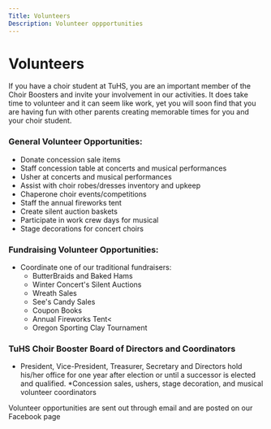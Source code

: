 ```yaml
---
Title: Volunteers
Description: Volunteer oppportunities
---
```

# Volunteers

If you have a choir student at TuHS, you are an important member of the
Choir Boosters and invite your involvement in our activities. It does
take time to volunteer and it can seem like work, yet you will soon find
that you are having fun with other parents creating memorable times for
you and your choir student.

### General Volunteer Opportunities:
* Donate concession sale items
* Staff concession table at concerts and musical performances
* Usher at concerts and musical performances
* Assist with choir robes/dresses inventory and upkeep
* Chaperone choir events/competitions
* Staff the annual fireworks tent
* Create silent auction baskets
* Participate in work crew days for musical
* Stage decorations for concert choirs

### Fundraising Volunteer Opportunities:
* Coordinate one of our traditional fundraisers:
  * ButterBraids and Baked Hams
  * Winter Concert's Silent Auctions
  * Wreath Sales
  * See's Candy Sales
  * Coupon Books
  * Annual Fireworks Tent<
  * Oregon Sporting Clay Tournament

### TuHS Choir Booster Board of Directors and Coordinators
* President, Vice-President, Treasurer, Secretary and Directors hold his/her office for one year after election or until 
a successor is elected and qualified.
*Concession sales, ushers, stage decoration, and musical volunteer coordinators

Volunteer opportunities are sent out through email and are posted on our Facebook page
